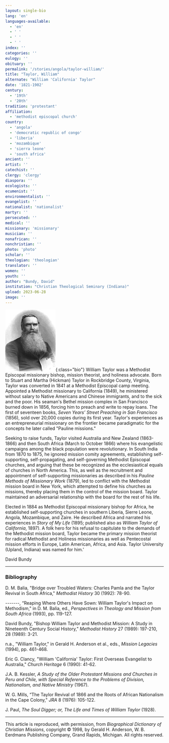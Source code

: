 ```yaml
---
layout: single-bio
lang: 'en'
languages-available:
  - 'en'
  - ' '
  - ' '
  - ' '
index: ''
categories: ''
eulogy: ''
obituary: ''
permalink: '/stories/angola/taylor-william/'
title: "Taylor, William"
alternate: "William 'California' Taylor"
date: '1821-1902'
century:
  - '19th'
  - '20th'
tradition: 'protestant'
affiliation:
  - 'methodist episcopal church'
country:
  - 'angola'
  - 'democratic republic of congo'
  - 'liberia'
  - 'mozambique'
  - 'sierra leone'
  - 'south africa'
ancient: ''
artist: ''
catechist: ''
clergy: 'clergy'
diaspora: ''
ecologists: ''
ecumenist: ''
environmentalist: ''
evangelist: ''
nationalist: 'nationalist'
martyr: ''
persecuted: ''
medical: ''
missionary: 'missionary'
musician: ''
nonafrican: ''
nonchristian: ''
photo: 'photo'
scholar: ''
theologian: 'theologian'
translator: ''
women: ''
youth: ''
author: "Bundy, David"
institution: "Christian Theological Seminary (Indiana)"
upload: 2023-06-28
image: ''
---
```


![William Taylor](\images\bio-pics\angola\taylor-william\taylor-william.jpg){:class="bio"}
William Taylor was a Methodist Episcopal missionary bishop, mission theorist, and holiness advocate. Born to Stuart and Martha (Hickman) Taylor in Rockbridge County, Virginia, Taylor was converted in 1841 at a Methodist Episcopal camp meeting. Appointed a Methodist missionary to California (1849), he ministered without salary to Native Americans and Chinese immigrants, and to the sick and the poor. His seaman's Bethel mission complex in San Francisco burned down in 1856, forcing him to preach and write to repay loans. The first of seventeen books, *Seven Years’ Street Preaching in San Francisco* (1856), sold over 20,000 copies during its first year. Taylor's experiences as an entrepreneurial missionary on the frontier became paradigmatic for the concepts he later called "Pauline missions."

Seeking to raise funds, Taylor visited Australia and New Zealand (1863-1866) and then South Africa (March to October 1866) where his evangelistic campaigns among the black population were revolutionary. In South India from 1870 to 1875, he ignored mission comity agreements, establishing self-supporting, self-propagating, and self-governing Methodist Episcopal churches, and arguing that these be recognized as the ecclesiastical equals of churches in North America. This, as well as the recruitment and appointment of self-supporting missionaries as described in his *Pauline Methods of Missionary Work* (1879), led to conflict with the Methodist mission board in New York, which attempted to define his churches as missions, thereby placing them in the control of the mission board. Taylor maintained an adversarial relationship with the board for the rest of his life.

Elected in 1884 as Methodist Episcopal missionary bishop for Africa, he established self-supporting churches in southern Liberia, Sierre Leone, Angola, Mozambique, and Zaire. He described Africa and narrated his experiences in *Story of My Life* (1895; published also as *William Taylor of California*, 1897). A folk hero for his refusal to capitulate to the demands of the Methodist mission board, Taylor became the primary mission theorist for radical Methodist and Holiness missionaries as well as Pentecostal mission efforts in Europe, Latin American, Africa, and Asia. Taylor University (Upland, Indiana) was named for him.’

David Bundy

---
### Bibliography
D. M. Balia, "Bridge over Troubled Waters: Charles Pamla and the Taylor Revival in South Africa," *Methodist History* 30 (1992): 78-90.

-------, “Reaping Where Others Have Sown: William Taylor's Impact on Methodism," in D. M. Balia, ed., *Perspectives in Theology and Mission from South Africa* (1993), pp. 119-127.

David Bundy, "Bishop William Taylor and Methodist Mission: A Study in Nineteenth Century Social History," *Methodist History* 27 (1989): 197-210, 28 (1989): 3-21.

n.a., "William Taylor," in Gerald H. Anderson et al., eds., *Mission Legacies* (1994), pp. 461-468.

Eric G. Clancy, "William 'California' Taylor: First Overseas Evangelist to Australia," *Church Heritage* 6 (1990): 41-62.

J.A. B. Kessler, *A Study of the Older Protestant Missions and Churches in Peru and Chile, with Special Reference to the Problems of Division, Nationalism, and Native Ministry* (1967).

W. G. Mills, “The Taylor Revival of 1866 and the Roots of African Nationalism in the Cape Colony," *JRA* 8 (1976): 105-122.

J. Paul, *The Soul Digger; or, The Life and Times of William Taylor* (1928).

---

This article is reproduced, with permission, from *Biographical Dictionary of Christian Missions*, copyright © 1998, by Gerald H. Anderson, W. B. Eerdmans Publishing Company, Grand Rapids, Michigan. All rights reserved.
